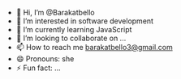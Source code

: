 - 👋 Hi, I’m @Barakatbello
- 👀 I’m interested in software development
- 🌱 I’m currently learning JavaScript
- 💞️ I’m looking to collaborate on ...
- 📫 How to reach me barakatbello3@gmail.com
- 😄 Pronouns: she
- ⚡ Fun fact: ...

<!---
Barakatbrll/Barakatbrll is a ✨ special ✨ repository because its `README.md` (this file) appears on your GitHub profile.
You can click the Preview link to take a look at your changes.
--->
